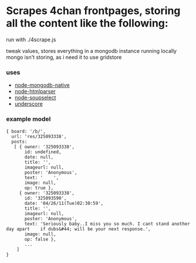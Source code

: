 Scrapes 4chan frontpages, storing all the content like the following:
=============

run with ./4scrape.js

tweak values, stores everything in a mongodb instance running locally
mongo isn't storing, as i need it to use gridstore

### uses ###
- [node-mongodb-native](https://github.com/christkv/node-mongodb-native)  
- [node-htmlparser](https://github.com/tautologistics/node-htmlparser)  
- [node-soupselect](https://github.com/harryf/node-soupselect)  
- [underscore](http://documentcloud.github.com/underscore/)  
  
###  example model ###

    { board: '/b/',
      url: 'res/325093338',
      posts: 
       [ { owner: '325093338',
           id: undefined,
           date: null,
           title: '',
           imageurl: null,
           poster: 'Anonymous',
           text: '    ',
           image: null,
           op: true },
         { owner: '325093338',
           id: '325093590',
           date: '04/26/11(Tue)02:30:59',
           title: '',
           imageurl: null,
           poster: 'Anonymous',
           text: 'Seriously baby..I miss you so much. I cant stand another day apart    if dubs&#44; will be your next response.',
           image: null,
           op: false },
           ...
        ]
    }
